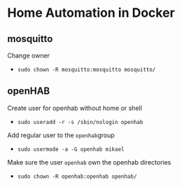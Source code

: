# Home Automation in Docker

## mosquitto

Change owner

* `sudo chown -R mosquitto:mosquitto mosquitto/`

## openHAB

Create user for openhab without home or shell

* `sudo useradd -r -s /sbin/nologin openhab`

Add regular user to the `openhab`group

* `sudo usermode -a -G openhab mikael`

Make sure the user `openhab` own the openhab directories

* `sudo chown -R openhab:openhab openhab/`
